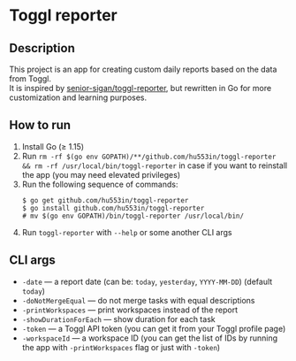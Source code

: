 # Toggl reporter

## Description

This project is an app for creating custom daily reports based on the data from Toggl.\
It is inspired by [senior-sigan/toggl-reporter](https://github.com/senior-sigan/toggl-reporter),
but rewritten in Go for more customization and learning purposes.

## How to run

1. Install Go (≥ 1.15)
2. Run `rm -rf $(go env GOPATH)/**/github.com/hu553in/toggl-reporter && rm -rf /usr/local/bin/toggl-reporter`
in case if you want to reinstall the app (you may need elevated privileges)
3. Run the following sequence of commands:
    ```
    $ go get github.com/hu553in/toggl-reporter
    $ go install github.com/hu553in/toggl-reporter
    # mv $(go env GOPATH)/bin/toggl-reporter /usr/local/bin/
    ```
4. Run `toggl-reporter` with `--help` or some another CLI args

## CLI args

* `-date` — a report date (can be: `today`, `yesterday`, `YYYY-MM-DD`)
(default `today`)
* `-doNotMergeEqual` — do not merge tasks with equal descriptions
* `-printWorkspaces` — print workspaces instead of the report
* `-showDurationForEach` — show duration for each task
* `-token` — a Toggl API token (you can get it from your Toggl profile page)
* `-workspaceId` — a workspace ID (you can get the list of IDs by running the app
with `-printWorkspaces` flag or just with `-token`)
